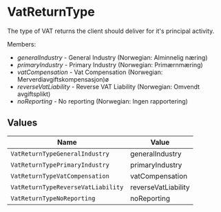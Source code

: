 # VatReturnType

The type of VAT returns the client should deliver for it's principal activity.<p>Members:</p><ul><li><i>generalIndustry</i> - General Industry (Norwegian: Alminnelig næring)</li><li><i>primaryIndustry</i> - Primary Industry (Norwegian: Primærnmæring)</li><li><i>vatCompensation</i> - Vat Compensation (Norwegian: Merverdiavgiftskompensasjon)ø</li><li><i>reverseVatLiability</i> - Reverse VAT Liability (Norwegian: Omvendt avgiftsplikt)</li><li><i>noReporting</i> - No reporting (Norwegian: Ingen rapportering)</li></ul>


## Values

| Name                               | Value                              |
| ---------------------------------- | ---------------------------------- |
| `VatReturnTypeGeneralIndustry`     | generalIndustry                    |
| `VatReturnTypePrimaryIndustry`     | primaryIndustry                    |
| `VatReturnTypeVatCompensation`     | vatCompensation                    |
| `VatReturnTypeReverseVatLiability` | reverseVatLiability                |
| `VatReturnTypeNoReporting`         | noReporting                        |